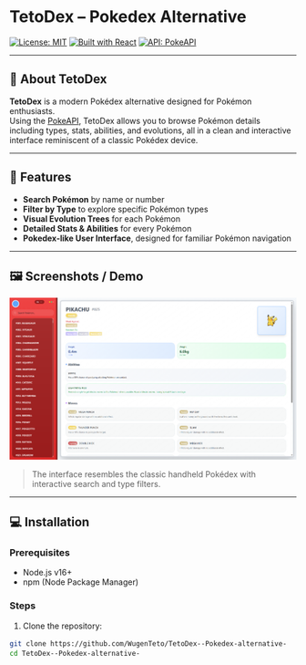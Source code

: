 # TetoDex – Pokedex Alternative

[![License: MIT](https://img.shields.io/badge/License-MIT-yellow.svg)](LICENSE)
[![Built with React](https://img.shields.io/badge/Built%20with-React-blue.svg)](https://reactjs.org/)
[![API: PokeAPI](https://img.shields.io/badge/API-PokeAPI-green.svg)](https://pokeapi.co/)

---

## 🚀 About TetoDex

**TetoDex** is a modern Pokédex alternative designed for Pokémon enthusiasts.  
Using the [PokeAPI](https://pokeapi.co/), TetoDex allows you to browse Pokémon details including types, stats, abilities, and evolutions, all in a clean and interactive interface reminiscent of a classic Pokédex device.

---

## 🔑 Features

- **Search Pokémon** by name or number  
- **Filter by Type** to explore specific Pokémon types  
- **Visual Evolution Trees** for each Pokémon  
- **Detailed Stats & Abilities** for every Pokémon  
- **Pokedex-like User Interface**, designed for familiar Pokémon navigation  

---

## 🖼️ Screenshots / Demo

<p align="center">
  <img src="images/pokedex-screenshot.png" alt="TetoDex Screenshot" width="600"/>
</p>

> The interface resembles the classic handheld Pokédex with interactive search and type filters.

---

## 💻 Installation

### Prerequisites

- Node.js v16+
- npm (Node Package Manager)

### Steps

1. Clone the repository:

```bash
git clone https://github.com/WugenTeto/TetoDex--Pokedex-alternative-
cd TetoDex--Pokedex-alternative-
